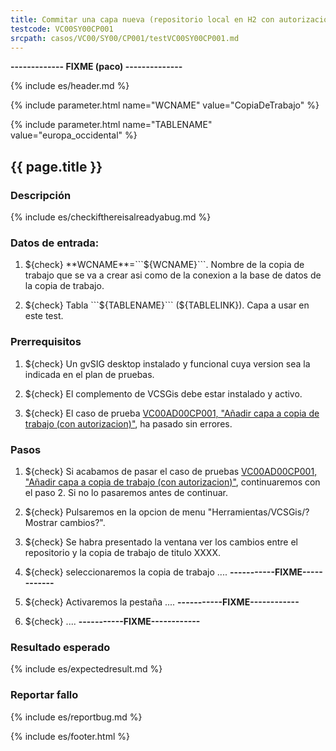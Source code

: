 ```yaml
---
title: Commitar una capa nueva (repositorio local en H2 con autorización)
testcode: VC00SY00CP001
srcpath: casos/VC00/SY00/CP001/testVC00SY00CP001.md
---
```



**------------- FIXME (paco) --------------**



{% include es/header.md %}

{% include parameter.html name="WCNAME" value="CopiaDeTrabajo" %}

{% include parameter.html name="TABLENAME" value="europa_occidental" %}


## {{ page.title }}

### Descripción


{% include es/checkifthereisalreadyabug.md %}

### Datos de entrada:

1. ${check} **WCNAME**=```${WCNAME}```. Nombre de la copia de trabajo que se va a crear asi como 
   de la conexion a la base de datos de la copia de trabajo. 

2. ${check} Tabla ```${TABLENAME}``` (${TABLELINK}). Capa a usar en este test. 


### Prerrequisitos

1. ${check} Un gvSIG desktop instalado y funcional cuya version sea la indicada en el plan de pruebas.

2. ${check} El complemento de VCSGis debe estar instalado y activo.

3. ${check} El caso de prueba [VC00AD00CP001, "Añadir capa a copia de trabajo (con autorizacion)"](../../AD00/CP001/testVC00AD00CP001.md),
   ha pasado sin errores.

### Pasos

1. ${check} Si acabamos de pasar el caso de pruebas 
   [VC00AD00CP001, "Añadir capa a copia de trabajo (con autorizacion)"](../../AD00/CP001/testVC00AD00CP001.md), 
   continuaremos con el paso 2. 
   Si no lo pasaremos antes de continuar. 
   
2. ${check} Pulsaremos en la opcion de menu "Herramientas/VCSGis/?Mostrar cambios?".

3. ${check} Se habra presentado la ventana ver los cambios entre el repositorio y la copia de trabajo
   de titulo XXXX.

4. ${check} seleccionaremos la copia de trabajo .... **-----------FIXME------------** 

5. ${check} Activaremos la pestaña .... **-----------FIXME------------** 

6. ${check} .... **-----------FIXME------------** 

### Resultado esperado

{% include es/expectedresult.md %}

### Reportar fallo

{% include es/reportbug.md %}

{% include es/footer.html %}
